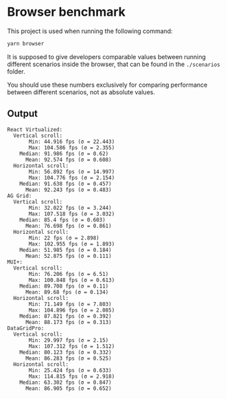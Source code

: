 # Browser benchmark

This project is used when running the following command:

```sh
yarn browser
```

It is supposed to give developers comparable values between running different scenarios inside the browser, that can be found in the `./scenarios` folder.

You should use these numbers exclusively for comparing performance between different scenarios, not as absolute values.

## Output

```
React Virtualized:
  Vertical scroll:
       Min: 44.916 fps (σ = 22.443)
       Max: 104.586 fps (σ = 2.355)
    Median: 91.986 fps (σ = 0.62)
      Mean: 92.574 fps (σ = 0.608)
  Horizontal scroll:
       Min: 56.892 fps (σ = 14.997)
       Max: 104.776 fps (σ = 2.154)
    Median: 91.638 fps (σ = 0.457)
      Mean: 92.243 fps (σ = 0.483)
AG Grid:
  Vertical scroll:
       Min: 32.022 fps (σ = 3.244)
       Max: 107.518 fps (σ = 3.032)
    Median: 85.4 fps (σ = 0.603)
      Mean: 76.698 fps (σ = 0.861)
  Horizontal scroll:
       Min: 22 fps (σ = 2.898)
       Max: 102.955 fps (σ = 1.893)
    Median: 51.985 fps (σ = 0.184)
      Mean: 52.875 fps (σ = 0.111)
MUI+:
  Vertical scroll:
       Min: 76.206 fps (σ = 6.51)
       Max: 100.848 fps (σ = 0.613)
    Median: 89.708 fps (σ = 0.11)
      Mean: 89.68 fps (σ = 0.134)
  Horizontal scroll:
       Min: 71.149 fps (σ = 7.803)
       Max: 104.896 fps (σ = 2.085)
    Median: 87.821 fps (σ = 0.392)
      Mean: 88.173 fps (σ = 0.313)
DataGridPro:
  Vertical scroll:
       Min: 29.997 fps (σ = 2.15)
       Max: 107.312 fps (σ = 1.512)
    Median: 80.123 fps (σ = 0.332)
      Mean: 86.283 fps (σ = 0.525)
  Horizontal scroll:
       Min: 25.424 fps (σ = 0.633)
       Max: 114.815 fps (σ = 2.918)
    Median: 63.302 fps (σ = 0.847)
      Mean: 86.905 fps (σ = 0.652)
```

